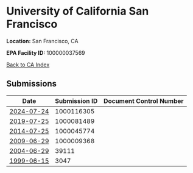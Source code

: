 # University of California San Francisco

**Location:** San Francisco, CA

**EPA Facility ID:** 100000037569

[Back to CA Index](../../index.md)

## Submissions

| Date | Submission ID | Document Control Number |
|------|--------------|-------------------------|
| [2024-07-24](submissions/1000116305.md) | 1000116305 |  |
| [2019-07-25](submissions/1000081489.md) | 1000081489 |  |
| [2014-07-25](submissions/1000045774.md) | 1000045774 |  |
| [2009-06-29](submissions/1000009368.md) | 1000009368 |  |
| [2004-06-29](submissions/39111.md) | 39111 |  |
| [1999-06-15](submissions/3047.md) | 3047 |  |

